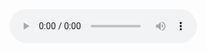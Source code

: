 
<audio controls>
  <source src="https://bafybeian6qanz4x5nsexcxjjfai7is2ge7ie7qrtcsabl33houx23atplu.ipfs.dweb.link/Sailing%20For%20Dummies.mp3" type="audio/mpeg">
</audio>
